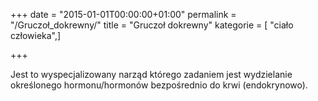 +++
date = "2015-01-01T00:00:00+01:00"
permalink = "/Gruczoł_dokrewny/"
title = "Gruczoł dokrewny"
kategorie = [ "ciało człowieka",]

+++

Jest to wyspecjalizowany narząd którego zadaniem jest wydzielanie określonego hormonu/hormonów bezpośrednio do krwi (endokrynowo).
